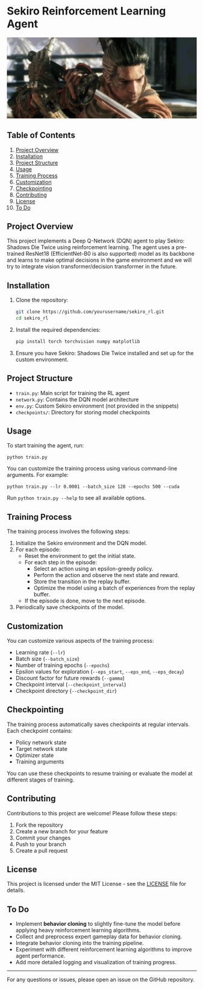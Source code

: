 

# Sekiro Reinforcement Learning Agent
![top.jpg](assets/top.png)
## Table of Contents
1. [Project Overview](#project-overview)
2. [Installation](#installation)
3. [Project Structure](#project-structure)
4. [Usage](#usage)
5. [Training Process](#training-process)
6. [Customization](#customization)
7. [Checkpointing](#checkpointing)
8. [Contributing](#contributing)
9. [License](#license)
10. [To Do](#to-do)

## Project Overview

This project implements a Deep Q-Network (DQN) agent to play Sekiro: Shadows Die Twice using reinforcement learning. The agent uses a pre-trained ResNet18 (EfficientNet-B0 is also supported) model as its backbone and learns to make optimal decisions in the game environment and we will try to integrate vision transformer/decision transformer in the future.

## Installation

1. Clone the repository:
   ```bash
   git clone https://github.com/yourusername/sekiro_rl.git
   cd sekiro_rl
   ```

2. Install the required dependencies:
   ```bash
   pip install torch torchvision numpy matplotlib
   ```

3. Ensure you have Sekiro: Shadows Die Twice installed and set up for the custom environment.

## Project Structure

- `train.py`: Main script for training the RL agent
- `network.py`: Contains the DQN model architecture
- `env.py`: Custom Sekiro environment (not provided in the snippets)
- `checkpoints/`: Directory for storing model checkpoints

## Usage

To start training the agent, run:

```
python train.py
```

You can customize the training process using various command-line arguments. For example:

```
python train.py --lr 0.0001 --batch_size 128 --epochs 500 --cuda
```

Run `python train.py --help` to see all available options.

## Training Process

The training process involves the following steps:

1. Initialize the Sekiro environment and the DQN model.
2. For each episode:
   - Reset the environment to get the initial state.
   - For each step in the episode:
     - Select an action using an epsilon-greedy policy.
     - Perform the action and observe the next state and reward.
     - Store the transition in the replay buffer.
     - Optimize the model using a batch of experiences from the replay buffer.
   - If the episode is done, move to the next episode.
3. Periodically save checkpoints of the model.

## Customization

You can customize various aspects of the training process:

- Learning rate (`--lr`)
- Batch size (`--batch_size`)
- Number of training epochs (`--epochs`)
- Epsilon values for exploration (`--eps_start`, `--eps_end`, `--eps_decay`)
- Discount factor for future rewards (`--gamma`)
- Checkpoint interval (`--checkpoint_interval`)
- Checkpoint directory (`--checkpoint_dir`)

## Checkpointing

The training process automatically saves checkpoints at regular intervals. Each checkpoint contains:

- Policy network state
- Target network state
- Optimizer state
- Training arguments

You can use these checkpoints to resume training or evaluate the model at different stages of training.

## Contributing

Contributions to this project are welcome! Please follow these steps:

1. Fork the repository
2. Create a new branch for your feature
3. Commit your changes
4. Push to your branch
5. Create a pull request

## License

This project is licensed under the MIT License - see the [LICENSE](LICENSE) file for details.

## To Do

- Implement **behavior cloning** to slightly fine-tune the model before applying heavy reinforcement learning algorithms.
- Collect and preprocess expert gameplay data for behavior cloning.
- Integrate behavior cloning into the training pipeline.
- Experiment with different reinforcement learning algorithms to improve agent performance.
- Add more detailed logging and visualization of training progress.

---

For any questions or issues, please open an issue on the GitHub repository.
